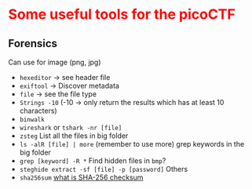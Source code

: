 # <span style="color:#ff0000">Some useful tools for the picoCTF</span>

## Forensics
Can use for image (png, jpg)
- `hexeditor` -> see header file
- `exiftool` -> Discover metadata
- `file` -> see the file type
- `Strings -10` (-10 -> only return the results which has at least 10 characters)
- `binwalk`
- `wireshark` or `tshark -nr [file]`
- `zsteg`
List all the files in big folder
- `ls -alR [file] | more` (remember to use more)
grep keywords in the big folder
- `grep [keyword] -R *`
Find hidden files in `bmp`?
- `steghide extract -sf [file] -p [password]`
Others
- `sha256sum` [what is SHA-256 checksum](./Others/what%20is%20SHA-256%20checksum.md)